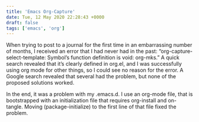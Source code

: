```yaml
---
title: 'Emacs Org-Capture'
date: Tue, 12 May 2020 22:28:43 +0000
draft: false
tags: ['emacs', 'org']
---
```


When trying to post to a journal for the first time in an embarrassing number of months, I received an error that I had never had in the past: “org-capture-select-template: Symbol’s function definition is void: org-mks.” A quick search revealed that it’s clearly defined in org.el, and I was successfully using org mode for other things, so I could see no reason for the error. A Google search revealed that several had the problem, but none of the proposed solutions worked.

In the end, it was a problem with my .emacs.d. I use an org-mode file, that is bootstrapped with an initialization file that requires org-install and on-tangle. Moving (package-initialize) to the first line of that file fixed the problem.


